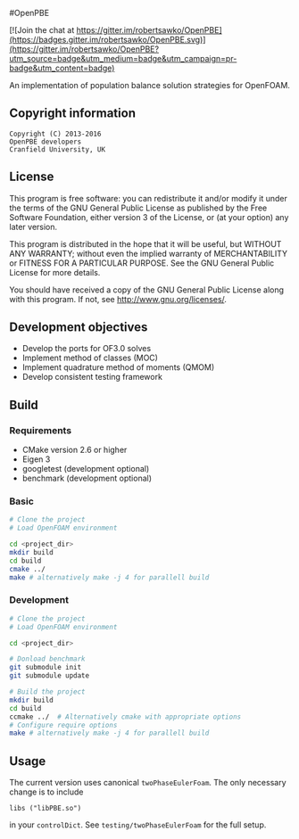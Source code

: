 #OpenPBE

[![Join the chat at https://gitter.im/robertsawko/OpenPBE](https://badges.gitter.im/robertsawko/OpenPBE.svg)](https://gitter.im/robertsawko/OpenPBE?utm_source=badge&utm_medium=badge&utm_campaign=pr-badge&utm_content=badge)


An implementation of population balance solution strategies for OpenFOAM.

## Copyright information

    Copyright (C) 2013-2016
    OpenPBE developers
    Cranfield University, UK

## License
This program is free software: you can redistribute it and/or modify
it under the terms of the GNU General Public License as published by
the Free Software Foundation, either version 3 of the License, or
(at your option) any later version.

This program is distributed in the hope that it will be useful,
but WITHOUT ANY WARRANTY; without even the implied warranty of
MERCHANTABILITY or FITNESS FOR A PARTICULAR PURPOSE.  See the
GNU General Public License for more details.

You should have received a copy of the GNU General Public License
along with this program.  If not, see <http://www.gnu.org/licenses/>.

## Development objectives

 * Develop the ports for OF3.0 solves
 * Implement method of classes (MOC)
 * Implement quadrature method of moments (QMOM)
 * Develop consistent testing framework

## Build

### Requirements

 * CMake version 2.6 or higher
 * Eigen 3
 * googletest (development optional)
 * benchmark (development optional)


### Basic

```bash
# Clone the project
# Load OpenFOAM environment

cd <project_dir>
mkdir build
cd build
cmake ../
make # alternatively make -j 4 for parallell build
```

### Development

```bash
# Clone the project
# Load OpenFOAM environment

cd <project_dir>

# Donload benchmark
git submodule init
git submodule update 

# Build the project
mkdir build
cd build
ccmake ../  # Alternatively cmake with appropriate options
# Configure require options
make # alternatively make -j 4 for parallell build
```

## Usage

The current version uses canonical `twoPhaseEulerFoam`. The only necessary
change is to include

```
libs ("libPBE.so")
``` 

in your `controlDict`. See `testing/twoPhaseEulerFoam` for the full setup.
